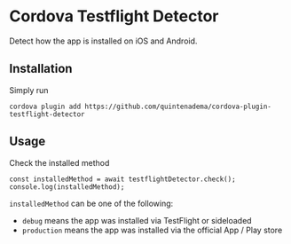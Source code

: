 # Cordova Testflight Detector
Detect how the app is installed on iOS and Android.

## Installation
Simply run
```
cordova plugin add https://github.com/quintenadema/cordova-plugin-testflight-detector
```

## Usage
Check the installed method
```
const installedMethod = await testflightDetector.check();
console.log(installedMethod);
```

`installedMethod` can be one of the following:
- `debug` means the app was installed via TestFlight or sideloaded
- `production` means the app was installed via the official App / Play store
